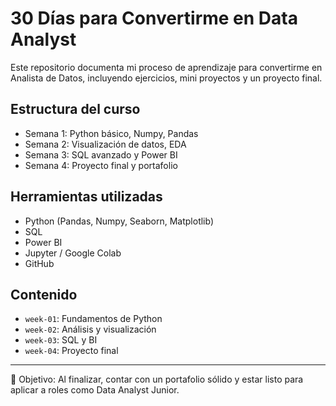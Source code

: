 # 30 Días para Convertirme en Data Analyst

Este repositorio documenta mi proceso de aprendizaje para convertirme en Analista de Datos, incluyendo ejercicios, mini proyectos y un proyecto final. 

## Estructura del curso
- Semana 1: Python básico, Numpy, Pandas
- Semana 2: Visualización de datos, EDA
- Semana 3: SQL avanzado y Power BI
- Semana 4: Proyecto final y portafolio

## Herramientas utilizadas
- Python (Pandas, Numpy, Seaborn, Matplotlib)
- SQL
- Power BI
- Jupyter / Google Colab
- GitHub

## Contenido
- `week-01`: Fundamentos de Python
- `week-02`: Análisis y visualización
- `week-03`: SQL y BI
- `week-04`: Proyecto final

---

🎯 Objetivo: Al finalizar, contar con un portafolio sólido y estar listo para aplicar a roles como Data Analyst Junior.

